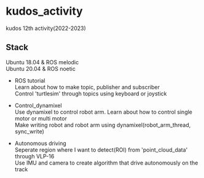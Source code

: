 # kudos_activity
kudos 12th activity(2022-2023)

## Stack
Ubuntu 18.04 & ROS melodic<br/>
Ubuntu 20.04 & ROS noetic

- ROS tutorial<br/>
  Learn about how to make topic, publisher and subscriber<br/>
  Control 'turtlesim' through topics using keyboard or joystick

- Control_dynamixel<br/>
  Use dynamixel to control robot arm. Learn about how to control single motor or multi motor<br/>
  Make writing robot and robot arm using dynamixel(robot_arm_thread, sync_write)

- Autonomous driving<br/>
  Seperate region where I want to detect(ROI) from 'point_cloud_data' through VLP-16<br/>
  Use IMU and camera to create algorithm that drive autonomously on the track
